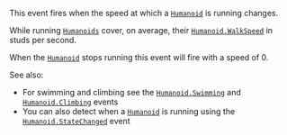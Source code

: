 This event fires when the speed at which a [`Humanoid`](https://create.roblox.com/docs/reference/engine/classes/Humanoid) is running
changes.

While running [`Humanoids`](https://create.roblox.com/docs/reference/engine/classes/Humanoid) cover, on average, their
[`Humanoid.WalkSpeed`](https://create.roblox.com/docs/reference/engine/classes/Humanoid#WalkSpeed) in studs per second.

When the [`Humanoid`](https://create.roblox.com/docs/reference/engine/classes/Humanoid) stops running this event will fire with a speed
of 0.

See also:

- For swimming and climbing see the [`Humanoid.Swimming`](https://create.roblox.com/docs/reference/engine/classes/Humanoid#Swimming) and
[`Humanoid.Climbing`](https://create.roblox.com/docs/reference/engine/classes/Humanoid#Climbing) events
- You can also detect when a [`Humanoid`](https://create.roblox.com/docs/reference/engine/classes/Humanoid) is running using the
[`Humanoid.StateChanged`](https://create.roblox.com/docs/reference/engine/classes/Humanoid#StateChanged) event
